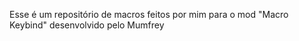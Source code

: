 Esse é um repositório de macros feitos por mim para o mod "Macro Keybind" desenvolvido pelo Mumfrey
